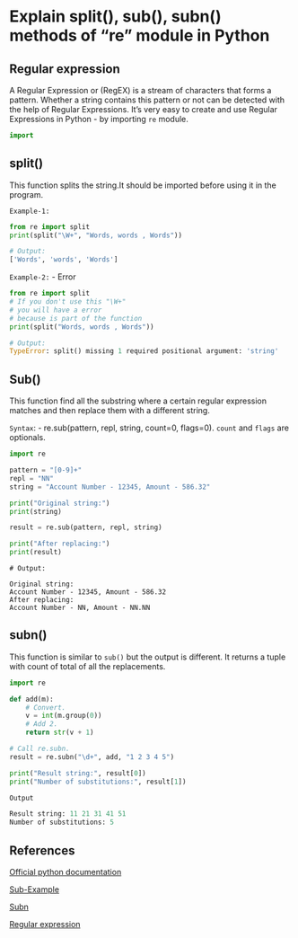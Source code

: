 # Explain split(), sub(), subn() methods of “re” module in Python

## Regular expression

A Regular Expression or (RegEX) is a stream of characters that forms a pattern.
Whether a string contains this pattern or not can be detected with the help of Regular Expressions.
It’s very easy to create and use Regular Expressions in Python - by importing `re` module.

```python
import
```

## split()

This function splits the string.It should be imported before using it in the program.

`Example-1:`

```python
from re import split
print(split("\W+", "Words, words , Words"))

# Output:
['Words', 'words', 'Words']
```

`Example-2:` - Error

```python
from re import split
# If you don't use this "\W+" 
# you will have a error 
# because is part of the function
print(split("Words, words , Words"))

# Output:
TypeError: split() missing 1 required positional argument: 'string'
```

## Sub()

This function find all the substring where  a certain regular expression matches and then replace them with a different string.

`Syntax`: - re.sub(pattern, repl, string, count=0, flags=0). `count` and `flags` are optionals.

```python
import re

pattern = "[0-9]+"
repl = "NN"
string = "Account Number - 12345, Amount - 586.32"

print("Original string:")
print(string)

result = re.sub(pattern, repl, string)

print("After replacing:")
print(result)
```

```text
# Output:

Original string:
Account Number - 12345, Amount - 586.32
After replacing:
Account Number - NN, Amount - NN.NN
```

## subn()

This function is similar to `sub()` but the output is different. It returns a tuple with count of total of all the replacements.

```python
import re

def add(m):
    # Convert.
    v = int(m.group(0))
    # Add 2.
    return str(v + 1)

# Call re.subn.
result = re.subn("\d+", add, "1 2 3 4 5")

print("Result string:", result[0])
print("Number of substitutions:", result[1])

Output

Result string: 11 21 31 41 51
Number of substitutions: 5
```

## References

[Official python documentation](https://docs.python.org/3/library/re.html?highlight=sub#re.sub)

[Sub-Example](https://pythonexamples.org/python-re-sub/)

[Subn](https://www.quora.com/What-are-split-sub-and-subn-methods-in-Python?share=1)

[Regular expression](https://www.codespeedy.com/re-sub-in-python/)
